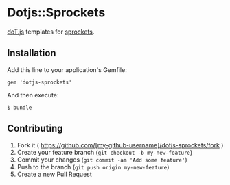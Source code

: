 # Dotjs::Sprockets

[doT.js](https://github.com/olado/doT) templates for [sprockets](https://github.com/sstephenson/sprockets).

## Installation

Add this line to your application's Gemfile:

    gem 'dotjs-sprockets'

And then execute:

    $ bundle

## Contributing

1. Fork it ( https://github.com/[my-github-username]/dotjs-sprockets/fork )
2. Create your feature branch (`git checkout -b my-new-feature`)
3. Commit your changes (`git commit -am 'Add some feature'`)
4. Push to the branch (`git push origin my-new-feature`)
5. Create a new Pull Request
